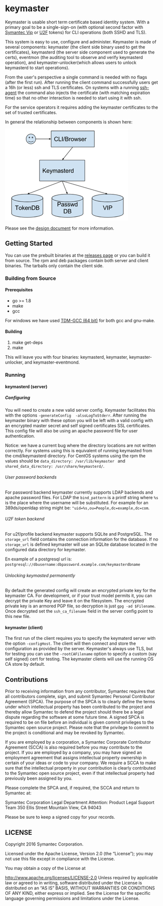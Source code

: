 # keymaster
Keymaster is usable short term certificate based identity system. With a primary goal to be a single-sign-on (with optional second factor with [Symantec Vip](https://vip.symantec.com/) or [U2F](https://fidoalliance.org/specifications/overview/) tokens) for CLI operations (both SSHD and TLS).

This system is easy to use, configure and administer.
Keymaster is made of several components: keymaster (the client side binary used to get the certificates), keymasterd (the server side component used to generate the certs), eventmon (the auditing tool to observe and verify keymasterd operation), and keymaster-unlocker(which allows users to unlock keymasterd to start operations).

From the user's perspective a single command is needed with no flags (after the first run). After running the client command successfully users get a 16h (or less) ssh and TLS certificates. On systems with a running [ssh-agent](https://en.wikipedia.org/wiki/Ssh-agent) the command also injects the certificate (with matching expiration time) so that no other interaction is needed to start using it with ssh.

For the service operators it requires adding the keymaster certificates to the set of trusted certificates.

In general the relationship between components is shown here:

![keymaster-keymasterd interaction image](docs/keymaster-overview.png)

Please see the
[design document](https://docs.google.com/document/d/1AW3UROCJqTc3R4MLJXxmPUNS0OFNcsiQJ_Q4j--5tQE/pub) for more information.


## Getting Started

You can use the prebuilt binaries at the [releases page](https://github.com/Symantec/keymaster/releases) or you can build it from source. The rpm and deb packages contain both server and client binaries. The tarballs only contain the client side.

### Building from Source

#### Prerequisites
* go >= 1.8
* make
* gcc

For windows we have used [TDM-GCC (64 bit)](https://sourceforge.net/projects/tdm-gcc/) for both gcc and gnu-make.

#### Building

1. make get-deps
2. make

This will leave you with four binaries: keymasterd, keymaster,   keymaster-unlocker, and keymaster-eventmond.

### Running

#### keymasterd (server)

##### Configuring
You will need to create a new valid server config. Keymaster facilitates this
with the options `-generateConfig  -alsoLogToStderr`. After running the keymaster binary with
these option you will be left with a valid config with an encrypted master secret and self signed certificates SSL certificates. This config file will also be using an apache password file for user authentication.

Notice: we have a current bug where the directory locations are not written correctly. For systems using this is equivalent of running keymasted from the cmd/keymasterd directory. For CentOS systems using the rpm the values should be   `data_directory: /var/lib/keymaster ` and `shared_data_directory: /usr/share/keymasterd/`.

###### User password backends
For password backend keymaster currently supports LDAP backends and apache
password files. For LDAP the `bind_pattern` is a printf string where `%s` is
the place where the username will be substituted. For example for an 389ds/openldap
string might be: `"uid=%s,ou=People,dc=example,dc=com`.

###### U2F token backend
For u2f/profile backend keymaster supports SQLite and PostgreSQL. The
`storage_url` field contains the connection information for the database.
If no `storage_url` is defined keymaster will use an SQLite database located
in the configured data directory for keymaster.

En example of a postgresql url is:
`postgresql://dbusername:dbpassword.example.com/keymasterdbname`

###### Unlocking keymasted permanently
By default the generated config will create an encrypted private key for the keymaster CA. For development, or if your trust model permits it, you can decrypt the private Key and leave it on the filesystem. The encrypted private key is an armored PGP file, so decryption is just `gpg -ad $Filename`. Once decrypted set the `ssh_ca_filename` field in the server config point to this new file.

#### keymaster (client)
The first run of the client requires you to specify the keymaterd server with the option `-configHost`. The client will then connect and store the configuration as provided by the server. Keymaster's always use TLS, but for testing you can use the `-rootCAFilename` option to specify a custom (say self signed) cert for testing. The keymaster clients will use the running OS CA store by default.



## Contributions

Prior to receiving information from any contributor, Symantec requires
that all contributors complete, sign, and submit Symantec Personal
Contributor Agreement (SPCA).  The purpose of the SPCA is to clearly
define the terms under which intellectual property has been
contributed to the project and thereby allow Symantec to defend the
project should there be a legal dispute regarding the software at some
future time. A signed SPCA is required to be on file before an
individual is given commit privileges to the Symantec open source
project.  Please note that the privilege to commit to the project is
conditional and may be revoked by Symantec.

If you are employed by a corporation, a Symantec Corporate Contributor
Agreement (SCCA) is also required before you may contribute to the
project.  If you are employed by a company, you may have signed an
employment agreement that assigns intellectual property ownership in
certain of your ideas or code to your company.  We require a SCCA to
make sure that the intellectual property in your contribution is
clearly contributed to the Symantec open source project, even if that
intellectual property had previously been assigned by you.

Please complete the SPCA and, if required, the SCCA and return to
Symantec at:

Symantec Corporation
Legal Department
Attention:  Product Legal Support Team
350 Ellis Street
Mountain View, CA 94043

Please be sure to keep a signed copy for your records.



## LICENSE

Copyright 2016 Symantec Corporation.

Licensed under the Apache License, Version 2.0 (the “License”); you
may not use this file except in compliance with the License.

You may obtain a copy of the License at

http://www.apache.org/licenses/LICENSE-2.0 Unless required by
applicable law or agreed to in writing, software distributed under the
License is distributed on an “AS IS” BASIS, WITHOUT WARRANTIES OR
CONDITIONS OF ANY KIND, either express or implied. See the License for
the specific language governing permissions and limitations under the
License.
